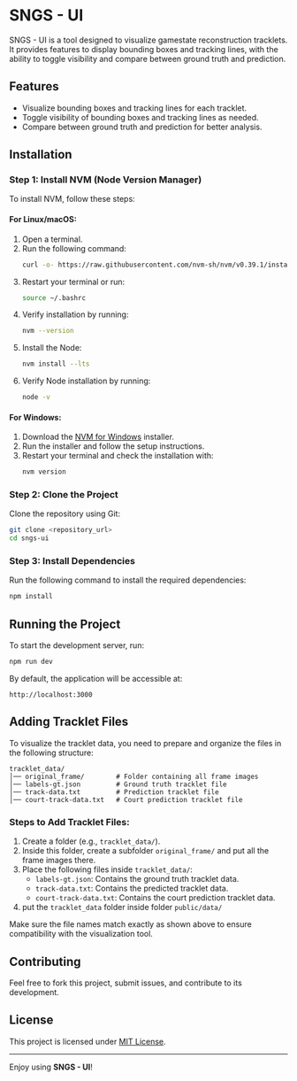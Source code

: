 # SNGS - UI

SNGS - UI is a tool designed to visualize gamestate reconstruction tracklets. It provides features to display bounding boxes and tracking lines, with the ability to toggle visibility and compare between ground truth and prediction.

## Features
- Visualize bounding boxes and tracking lines for each tracklet.
- Toggle visibility of bounding boxes and tracking lines as needed.
- Compare between ground truth and prediction for better analysis.

## Installation

### Step 1: Install NVM (Node Version Manager)
To install NVM, follow these steps:

#### **For Linux/macOS:**
1. Open a terminal.
2. Run the following command:
   ```sh
   curl -o- https://raw.githubusercontent.com/nvm-sh/nvm/v0.39.1/install.sh | bash
   ```
3. Restart your terminal or run:
   ```sh
   source ~/.bashrc
   ```
4. Verify installation by running:
   ```sh
   nvm --version
   ```
5. Install the Node:
   ```sh
   nvm install --lts
   ```
6. Verify Node installation by running:
   ```sh
   node -v
   ```

#### **For Windows:**
1. Download the [NVM for Windows](https://github.com/coreybutler/nvm-windows/releases) installer.
2. Run the installer and follow the setup instructions.
3. Restart your terminal and check the installation with:
   ```sh
   nvm version
   ```

### Step 2: Clone the Project
Clone the repository using Git:
```sh
git clone <repository_url>
cd sngs-ui
```

### Step 3: Install Dependencies
Run the following command to install the required dependencies:
```sh
npm install
```

## Running the Project
To start the development server, run:
```sh
npm run dev
```

By default, the application will be accessible at:
```
http://localhost:3000
```

## Adding Tracklet Files
To visualize the tracklet data, you need to prepare and organize the files in the following structure:

```
tracklet_data/
│── original_frame/        # Folder containing all frame images
│── labels-gt.json         # Ground truth tracklet file
│── track-data.txt         # Prediction tracklet file
│── court-track-data.txt   # Court prediction tracklet file
```

### Steps to Add Tracklet Files:
1. Create a folder (e.g., `tracklet_data/`).
2. Inside this folder, create a subfolder `original_frame/` and put all the frame images there.
3. Place the following files inside `tracklet_data/`:
   - `labels-gt.json`: Contains the ground truth tracklet data.
   - `track-data.txt`: Contains the predicted tracklet data.
   - `court-track-data.txt`: Contains the court prediction tracklet data.
4. put the `tracklet_data` folder inside folder `public/data/`

Make sure the file names match exactly as shown above to ensure compatibility with the visualization tool.

## Contributing
Feel free to fork this project, submit issues, and contribute to its development.

## License
This project is licensed under [MIT License](LICENSE).

---

Enjoy using **SNGS - UI**!

